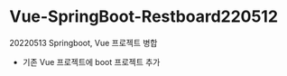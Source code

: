 # Vue-SpringBoot-Restboard220512   
20220513 Springboot, Vue 프로젝트 병합   
* 기존 Vue 프로젝트에 boot 프로젝트 추가


